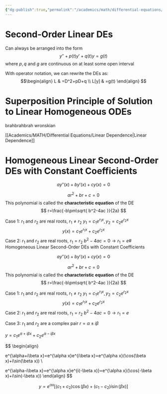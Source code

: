```yaml
---
{"dg-publish":true,"permalink":"/academics/math/differential-equations/second-order-linear-d-es/","created":"2024-10-09T14:52:58.115-04:00","updated":"2025-07-08T11:02:52.847-04:00"}
---
```


# Second-Order Linear DEs
Can always be arranged into the form
$$
y''+p(t)y'+q(t)y=g(t)
$$
where $p,q$ and $g$ are continuous on at least some open interval

With operator notation, we can rewrite the DEs as:
$$\begin{align}
L & =D^2+pD+q  \\
L[y] & =g(t)
\end{align}
$$


# Superposition Principle of Solution to Linear Homogeneous ODEs

brahbrahbrah
wronskian

[[Academics/MATH/Differential Equations/Linear Dependence\|Linear Dependence]]

# Homogeneous Linear Second-Order DEs with Constant Coefficients

$$
ay''(x)+by'(x)+cy(x)=0
$$



$$
ar^2+br+c=0
$$
This polynomial is called the **characteristic equation** of the DE
$$
r=\frac{-b\pm\sqrt{ b^2-4ac }}{2a}
$$

Case 1: $r_{1}$ and $r_{2}$ are real roots, $r_{1}\neq r_{2}$
$y_{1}=c_{1}e^{r_{1}x}, y_{2}=c_{2}e^{r_{2}x}$
$$
y(x)=c_{1}e^{r_{1}x}+c_{2}e^{r_{2}x}
$$
Case 2: $r_{1}$ and $r_{2}$ are real roots, $r_{1}=r_{2}$
$b^2-4ac=0\to r_{1}=e^{}$# Homogeneous Linear Second-Order DEs with Constant Coefficients

$$
ay''(x)+by'(x)+cy(x)=0
$$



$$
ar^2+br+c=0
$$
This polynomial is called the **characteristic equation** of the DE
$$
r=\frac{-b\pm\sqrt{ b^2-4ac }}{2a}
$$

Case 1: $r_{1}$ and $r_{2}$ are real roots, $r_{1}\neq r_{2}$
$y_{1}=c_{1}e^{r_{1}x}, y_{2}=c_{2}e^{r_{2}x}$
$$
y(x)=c_{1}e^{r_{1}x}+c_{2}e^{r_{2}x}
$$
Case 2: $r_{1}$ and $r_{2}$ are real roots, $r_{1}=r_{2}$
$b^2-4ac=0\to r_{1}=e^{}$

Case 3: $r_{1}$ and $r_{2}$ are a complex pair
$r=\alpha\pm i\beta$

$y=c_{1}e^{\alpha+i\beta x}+c_{2}e^{\alpha-i\beta x}$

$$
\begin{align}

e^{\alpha+i\beta x}=e^{\alpha x}e^{i\beta x}=e^{\alpha x}(\cos(\beta x)+i\sin(\beta x)) \\

e^{\alpha-i\beta x}=e^{\alpha x}e^{i(-\beta x)}=e^{\alpha x}(\cos(-\beta x)+i\sin(-\beta x))
\end{align}
$$

$$
y=e^{\alpha x}[(c_{1}+c_{2})\cos(\beta x)+(c_{1}-c_{2})i\sin(\beta x)]
$$

